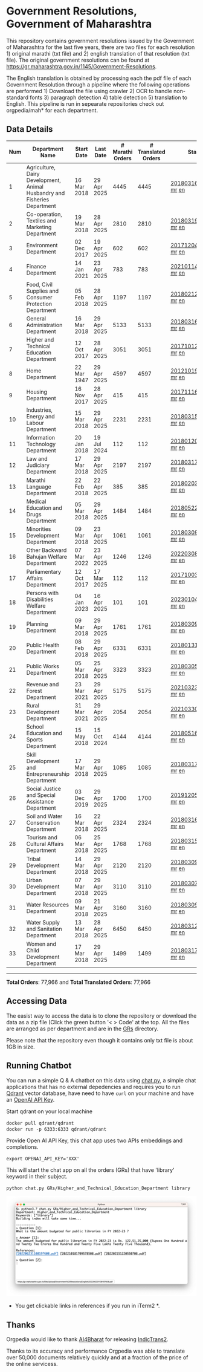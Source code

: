 # Government Resolutions, Government of Maharashtra

This repository contains government resolutions issued by the Government of Maharashtra for the last five years, there are two files for each resolution 1) original marathi (txt file) and 2) english translation of that resolution (txt file). The original government resolutions can be found at https://gr.maharashtra.gov.in/1145/Government-Resolutions.

The English translation is obtained by processing each the pdf file of each Government Resolution through a pipeline where the following operations are performed 1) Download the file using crawler 2) OCR to handle non-standard fonts 3) paragraph detection 4) table  detection 5) translation to English. This pipeline is run in sepearate repositories check out orgpedia/mah* for each department.


## Data Details

| Num | Department Name | Start Date | Last Date | # Marathi Orders | # Translated Orders | Starting Order | Last Order |
| --- | --------------- | ---------- | --------- | ---------------- | ------------------- | -------------- | ---------- |
| 1 | Agriculture, Dairy Development, Animal Husbandry and Fisheries Department | 16 Mar 2018 | 29 Apr 2025 | 4445 | 4445 | [201803161624182101.pdf](https://gr.maharashtra.gov.in/Site/Upload/Government%20Resolutions/English/201803161624182101.pdf) [mr](GRs/Agriculture,_Dairy_Development,_Animal_Husbandry_and_Fisheries_Department/201803161624182101.pdf.mr.txt) [en](GRs/Agriculture,_Dairy_Development,_Animal_Husbandry_and_Fisheries_Department/201803161624182101.pdf.en.txt) | [202504291822221401.pdf](https://gr.maharashtra.gov.in/Site/Upload/Government%20Resolutions/English/202504291822221401.pdf) [mr](GRs/Agriculture,_Dairy_Development,_Animal_Husbandry_and_Fisheries_Department/202504291822221401.pdf.mr.txt) [en](GRs/Agriculture,_Dairy_Development,_Animal_Husbandry_and_Fisheries_Department/202504291822221401.pdf.en.txt) |
| 2 | Co-operation, Textiles and Marketing Department | 19 Mar 2018 | 28 Apr 2025 | 2810 | 2810 | [201803191257576702.pdf](https://gr.maharashtra.gov.in/Site/Upload/Government%20Resolutions/English/201803191257576702.pdf) [mr](GRs/Co-operation,_Textiles_and_Marketing_Department/201803191257576702.pdf.mr.txt) [en](GRs/Co-operation,_Textiles_and_Marketing_Department/201803191257576702.pdf.en.txt) | [202504281746263302.pdf](https://gr.maharashtra.gov.in/Site/Upload/Government%20Resolutions/English/202504281746263302.pdf) [mr](GRs/Co-operation,_Textiles_and_Marketing_Department/202504281746263302.pdf.mr.txt) [en](GRs/Co-operation,_Textiles_and_Marketing_Department/202504281746263302.pdf.en.txt) |
| 3 | Environment Department | 02 Dec 2017 | 19 Apr 2025 | 602 | 602 | [201712041147216904.pdf](https://gr.maharashtra.gov.in/Site/Upload/Government%20Resolutions/English/201712041147216904.pdf) [mr](GRs/Environment_Department/201712041147216904.pdf.mr.txt) [en](GRs/Environment_Department/201712041147216904.pdf.en.txt) | [202504191622441904.pdf](https://gr.maharashtra.gov.in/Site/Upload/Government%20Resolutions/English/202504191622441904.pdf) [mr](GRs/Environment_Department/202504191622441904.pdf.mr.txt) [en](GRs/Environment_Department/202504191622441904.pdf.en.txt) |
| 4 | Finance Department | 14 Jan 2021 | 23 Apr 2025 | 783 | 783 | [202101141237329905.pdf](https://gr.maharashtra.gov.in/Site/Upload/Government%20Resolutions/English/202101141237329905.pdf) [mr](GRs/Finance_Department/202101141237329905.pdf.mr.txt) [en](GRs/Finance_Department/202101141237329905.pdf.en.txt) | [202504231650456005.pdf](https://gr.maharashtra.gov.in/Site/Upload/Government%20Resolutions/English/202504231650456005.pdf) [mr](GRs/Finance_Department/202504231650456005.pdf.mr.txt) [en](GRs/Finance_Department/202504231650456005.pdf.en.txt) |
| 5 | Food, Civil Supplies and Consumer Protection Department | 05 Feb 2018 | 28 Apr 2025 | 1197 | 1197 | [201802121244545806.pdf](https://gr.maharashtra.gov.in/Site/Upload/Government%20Resolutions/English/201802121244545806.pdf) [mr](GRs/Food,_Civil_Supplies_and_Consumer_Protection_Department/201802121244545806.pdf.mr.txt) [en](GRs/Food,_Civil_Supplies_and_Consumer_Protection_Department/201802121244545806.pdf.en.txt) | [202504281631309106.pdf](https://gr.maharashtra.gov.in/Site/Upload/Government%20Resolutions/English/202504281631309106.pdf) [mr](GRs/Food,_Civil_Supplies_and_Consumer_Protection_Department/202504281631309106.pdf.mr.txt) [en](GRs/Food,_Civil_Supplies_and_Consumer_Protection_Department/202504281631309106.pdf.en.txt) |
| 6 | General Administration Department | 16 Mar 2018 | 29 Apr 2025 | 5133 | 5133 | [201803161224022707.pdf](https://gr.maharashtra.gov.in/Site/Upload/Government%20Resolutions/English/201803161224022707.pdf) [mr](GRs/General_Administration_Department/201803161224022707.pdf.mr.txt) [en](GRs/General_Administration_Department/201803161224022707.pdf.en.txt) | [202504291814481907.pdf](https://gr.maharashtra.gov.in/Site/Upload/Government%20Resolutions/English/202504291814481907.pdf) [mr](GRs/General_Administration_Department/202504291814481907.pdf.mr.txt) [en](GRs/General_Administration_Department/202504291814481907.pdf.en.txt) |
| 7 | Higher and Technical Education Department | 12 Oct 2017 | 28 Apr 2025 | 3051 | 3051 | [201710121514029708.pdf](https://gr.maharashtra.gov.in/Site/Upload/Government%20Resolutions/English/201710121514029708.pdf) [mr](GRs/Higher_and_Technical_Education_Department/201710121514029708.pdf.mr.txt) [en](GRs/Higher_and_Technical_Education_Department/201710121514029708.pdf.en.txt) | [202504281257418408.pdf](https://gr.maharashtra.gov.in/Site/Upload/Government%20Resolutions/English/202504281257418408.pdf) [mr](GRs/Higher_and_Technical_Education_Department/202504281257418408.pdf.mr.txt) [en](GRs/Higher_and_Technical_Education_Department/202504281257418408.pdf.en.txt) |
| 8 | Home Department | 22 Mar 1947 | 29 Apr 2025 | 4597 | 4597 | [201210191648552129.pdf](https://gr.maharashtra.gov.in/Site/Upload/Government%20Resolutions/English/201210191648552129.pdf) [mr](GRs/Home_Department/201210191648552129.pdf.mr.txt) [en](GRs/Home_Department/201210191648552129.pdf.en.txt) | [202504291713056629.pdf](https://gr.maharashtra.gov.in/Site/Upload/Government%20Resolutions/English/202504291713056629.pdf) [mr](GRs/Home_Department/202504291713056629.pdf.mr.txt) [en](GRs/Home_Department/202504291713056629.pdf.en.txt) |
| 9 | Housing Department | 16 Nov 2017 | 28 Apr 2025 | 415 | 415 | [201711161447076609.pdf](https://gr.maharashtra.gov.in/Site/Upload/Government%20Resolutions/English/201711161447076609.pdf) [mr](GRs/Housing_Department/201711161447076609.pdf.mr.txt) [en](GRs/Housing_Department/201711161447076609.pdf.en.txt) | [202504281633562609.pdf](https://gr.maharashtra.gov.in/Site/Upload/Government%20Resolutions/English/202504281633562609....pdf) [mr](GRs/Housing_Department/202504281633562609.pdf.mr.txt) [en](GRs/Housing_Department/202504281633562609.pdf.en.txt) |
| 10 | Industries, Energy and Labour Department | 15 Mar 2018 | 29 Apr 2025 | 2231 | 2231 | [201803151204055010.pdf](https://gr.maharashtra.gov.in/Site/Upload/Government%20Resolutions/English/201803151204055010.pdf) [mr](GRs/Industries,_Energy_and_Labour_Department/201803151204055010.pdf.mr.txt) [en](GRs/Industries,_Energy_and_Labour_Department/201803151204055010.pdf.en.txt) | [202504291610177210.pdf](https://gr.maharashtra.gov.in/Site/Upload/Government%20Resolutions/English/202504291610177210.pdf) [mr](GRs/Industries,_Energy_and_Labour_Department/202504291610177210.pdf.mr.txt) [en](GRs/Industries,_Energy_and_Labour_Department/202504291610177210.pdf.en.txt) |
| 11 | Information Technology Department | 20 Jan 2018 | 19 Jul 2024 | 112 | 112 | [201801201843024511.pdf](https://gr.maharashtra.gov.in/Site/Upload/Government%20Resolutions/English/201801201843024511.pdf) [mr](GRs/Information_Technology_Department/201801201843024511.pdf.mr.txt) [en](GRs/Information_Technology_Department/201801201843024511.pdf.en.txt) | [202407191742379111.pdf](https://gr.maharashtra.gov.in/Site/Upload/Government%20Resolutions/English/202407191742379111.pdf) [mr](GRs/Information_Technology_Department/202407191742379111.pdf.mr.txt) [en](GRs/Information_Technology_Department/202407191742379111.pdf.en.txt) |
| 12 | Law and Judiciary Department | 17 Mar 2018 | 29 Apr 2025 | 2197 | 2197 | [201803171129290212.pdf](https://gr.maharashtra.gov.in/Site/Upload/Government%20Resolutions/English/201803171129290212.pdf) [mr](GRs/Law_and_Judiciary_Department/201803171129290212.pdf.mr.txt) [en](GRs/Law_and_Judiciary_Department/201803171129290212.pdf.en.txt) | [202504291727351912.pdf](https://gr.maharashtra.gov.in/Site/Upload/Government%20Resolutions/English/202504291727351912.pdf) [mr](GRs/Law_and_Judiciary_Department/202504291727351912.pdf.mr.txt) [en](GRs/Law_and_Judiciary_Department/202504291727351912.pdf.en.txt) |
| 13 | Marathi Language Department | 22 Feb 2018 | 22 Apr 2025 | 385 | 385 | [201802031549154233.pdf](https://gr.maharashtra.gov.in/Site/Upload/Government%20Resolutions/English/201802031549154233.pdf) [mr](GRs/Marathi_Language_Department/201802031549154233.pdf.mr.txt) [en](GRs/Marathi_Language_Department/201802031549154233.pdf.en.txt) | [202504221153425833.pdf](https://gr.maharashtra.gov.in/Site/Upload/Government%20Resolutions/English/202504221153425833.pdf) [mr](GRs/Marathi_Language_Department/202504221153425833.pdf.mr.txt) [en](GRs/Marathi_Language_Department/202504221153425833.pdf.en.txt) |
| 14 | Medical Education and Drugs Department | 05 Mar 2018 | 29 Apr 2025 | 1484 | 1484 | [201805221424292513.pdf](https://gr.maharashtra.gov.in/Site/Upload/Government%20Resolutions/English/201805221424292513.pdf) [mr](GRs/Medical_Education_and_Drugs_Department/201805221424292513.pdf.mr.txt) [en](GRs/Medical_Education_and_Drugs_Department/201805221424292513.pdf.en.txt) | [202504291458207213.pdf](https://gr.maharashtra.gov.in/Site/Upload/Government%20Resolutions/English/202504291458207213.pdf) [mr](GRs/Medical_Education_and_Drugs_Department/202504291458207213.pdf.mr.txt) [en](GRs/Medical_Education_and_Drugs_Department/202504291458207213.pdf.en.txt) |
| 15 | Minorities Development Department | 09 Mar 2018 | 23 Apr 2025 | 1061 | 1061 | [201803091218355314.pdf](https://gr.maharashtra.gov.in/Site/Upload/Government%20Resolutions/English/201803091218355314.pdf) [mr](GRs/Minorities_Development_Department/201803091218355314.pdf.mr.txt) [en](GRs/Minorities_Development_Department/201803091218355314.pdf.en.txt) | [202504231651309714.pdf](https://gr.maharashtra.gov.in/Site/Upload/Government%20Resolutions/English/202504231651309714.pdf) [mr](GRs/Minorities_Development_Department/202504231651309714.pdf.mr.txt) [en](GRs/Minorities_Development_Department/202504231651309714.pdf.en.txt) |
| 16 | Other Backward Bahujan Welfare Department | 07 Mar 2022 | 23 Apr 2025 | 1246 | 1246 | [202203081752439334.pdf](https://gr.maharashtra.gov.in/Site/Upload/Government%20Resolutions/English/202203081752439334.pdf) [mr](GRs/Other_Backward_Bahujan_Welfare_Department/202203081752439334.pdf.mr.txt) [en](GRs/Other_Backward_Bahujan_Welfare_Department/202203081752439334.pdf.en.txt) | [202504231611346034.pdf](https://gr.maharashtra.gov.in/Site/Upload/Government%20Resolutions/English/202504231611346034.pdf) [mr](GRs/Other_Backward_Bahujan_Welfare_Department/202504231611346034.pdf.mr.txt) [en](GRs/Other_Backward_Bahujan_Welfare_Department/202504231611346034.pdf.en.txt) |
| 17 | Parliamentary Affairs Department | 12 Oct 2017 | 17 Mar 2025 | 112 | 112 | [201710031642378615.pdf](https://gr.maharashtra.gov.in/Site/Upload/Government%20Resolutions/English/201710031642378615.pdf) [mr](GRs/Parliamentary_Affairs_Department/201710031642378615.pdf.mr.txt) [en](GRs/Parliamentary_Affairs_Department/201710031642378615.pdf.en.txt) | [202503171104518215.pdf](https://gr.maharashtra.gov.in/Site/Upload/Government%20Resolutions/English/202503171104518215.pdf) [mr](GRs/Parliamentary_Affairs_Department/202503171104518215.pdf.mr.txt) [en](GRs/Parliamentary_Affairs_Department/202503171104518215.pdf.en.txt) |
| 18 | Persons with Disabilities Welfare Department | 04 Jan 2023 | 16 Apr 2025 | 101 | 101 | [202301041906309635.pdf](https://gr.maharashtra.gov.in/Site/Upload/Government%20Resolutions/English/202301041906309635.pdf) [mr](GRs/Persons_with_Disabilities_Welfare_Department/202301041906309635.pdf.mr.txt) [en](GRs/Persons_with_Disabilities_Welfare_Department/202301041906309635.pdf.en.txt) | [202504161612029335.pdf](https://gr.maharashtra.gov.in/Site/Upload/Government%20Resolutions/English/202504161612029335.pdf) [mr](GRs/Persons_with_Disabilities_Welfare_Department/202504161612029335.pdf.mr.txt) [en](GRs/Persons_with_Disabilities_Welfare_Department/202504161612029335.pdf.en.txt) |
| 19 | Planning Department | 09 Mar 2018 | 29 Apr 2025 | 1761 | 1761 | [201803091441032716.pdf](https://gr.maharashtra.gov.in/Site/Upload/Government%20Resolutions/English/201803091441032716.pdf) [mr](GRs/Planning_Department/201803091441032716.pdf.mr.txt) [en](GRs/Planning_Department/201803091441032716.pdf.en.txt) | [202504291219048616.pdf](https://gr.maharashtra.gov.in/Site/Upload/Government%20Resolutions/English/202504291219048616.pdf) [mr](GRs/Planning_Department/202504291219048616.pdf.mr.txt) [en](GRs/Planning_Department/202504291219048616.pdf.en.txt) |
| 20 | Public Health Department | 08 Feb 2018 | 29 Apr 2025 | 6331 | 6331 | [201801311722275417.pdf](https://gr.maharashtra.gov.in/Site/Upload/Government%20Resolutions/English/201801311722275417.pdf) [mr](GRs/Public_Health_Department/201801311722275417.pdf.mr.txt) [en](GRs/Public_Health_Department/201801311722275417.pdf.en.txt) | [202504291549175617.pdf](https://gr.maharashtra.gov.in/Site/Upload/Government%20Resolutions/English/202504291549175617.pdf) [mr](GRs/Public_Health_Department/202504291549175617.pdf.mr.txt) [en](GRs/Public_Health_Department/202504291549175617.pdf.en.txt) |
| 21 | Public Works Department | 05 Mar 2018 | 25 Apr 2025 | 3323 | 3323 | [201803051515468118.pdf](https://gr.maharashtra.gov.in/Site/Upload/Government%20Resolutions/English/201803051515468118.pdf) [mr](GRs/Public_Works_Department/201803051515468118.pdf.mr.txt) [en](GRs/Public_Works_Department/201803051515468118.pdf.en.txt) | [202504251752387518.pdf](https://gr.maharashtra.gov.in/Site/Upload/Government%20Resolutions/English/202504251752387518.pdf) [mr](GRs/Public_Works_Department/202504251752387518.pdf.mr.txt) [en](GRs/Public_Works_Department/202504251752387518.pdf.en.txt) |
| 22 | Revenue and Forest Department | 23 Mar 2021 | 29 Apr 2025 | 5175 | 5175 | [202103231328393119.pdf](https://gr.maharashtra.gov.in/Site/Upload/Government%20Resolutions/English/202103231328393119.pdf) [mr](GRs/Revenue_and_Forest_Department/202103231328393119.pdf.mr.txt) [en](GRs/Revenue_and_Forest_Department/202103231328393119.pdf.en.txt) | [202504291717498819.pdf](https://gr.maharashtra.gov.in/Site/Upload/Government%20Resolutions/English/202504291717498819.pdf) [mr](GRs/Revenue_and_Forest_Department/202504291717498819.pdf.mr.txt) [en](GRs/Revenue_and_Forest_Department/202504291717498819.pdf.en.txt) |
| 23 | Rural Development Department | 31 Mar 2021 | 29 Apr 2025 | 2054 | 2054 | [202103301021181120.pdf](https://gr.maharashtra.gov.in/Site/Upload/Government%20Resolutions/English/202103301021181120.pdf) [mr](GRs/Rural_Development_Department/202103301021181120.pdf.mr.txt) [en](GRs/Rural_Development_Department/202103301021181120.pdf.en.txt) | [202504291645566920.pdf](https://gr.maharashtra.gov.in/Site/Upload/Government%20Resolutions/English/202504291645566920.pdf) [mr](GRs/Rural_Development_Department/202504291645566920.pdf.mr.txt) [en](GRs/Rural_Development_Department/202504291645566920.pdf.en.txt) |
| 24 | School Education and Sports Department | 15 May 2018 | 15 Oct 2024 | 4144 | 4144 | [201805161114241221.pdf](https://gr.maharashtra.gov.in/Site/Upload/Government%20Resolutions/English/201805161114241221.pdf) [mr](GRs/School_Education_and_Sports_Department/201805161114241221.pdf.mr.txt) [en](GRs/School_Education_and_Sports_Department/201805161114241221.pdf.en.txt) | [202410152127537021.pdf](https://gr.maharashtra.gov.in/Site/Upload/Government%20Resolutions/English/202410152127537021.pdf) [mr](GRs/School_Education_and_Sports_Department/202410152127537021.pdf.mr.txt) [en](GRs/School_Education_and_Sports_Department/202410152127537021.pdf.en.txt) |
| 25 | Skill Development and Entrepreneurship Department | 17 Mar 2018 | 29 Apr 2025 | 1085 | 1085 | [201803171322099003.pdf](https://gr.maharashtra.gov.in/Site/Upload/Government%20Resolutions/English/201803171322099003.pdf) [mr](GRs/Skill_Development_and_Entrepreneurship_Department/201803171322099003.pdf.mr.txt) [en](GRs/Skill_Development_and_Entrepreneurship_Department/201803171322099003.pdf.en.txt) | [202504291737260603.pdf](https://gr.maharashtra.gov.in/Site/Upload/Government%20Resolutions/English/202504291737260603.pdf) [mr](GRs/Skill_Development_and_Entrepreneurship_Department/202504291737260603.pdf.mr.txt) [en](GRs/Skill_Development_and_Entrepreneurship_Department/202504291737260603.pdf.en.txt) |
| 26 | Social Justice and Special Assistance Department | 03 Dec 2019 | 29 Apr 2025 | 1700 | 1700 | [201912051107011622.pdf](https://gr.maharashtra.gov.in/Site/Upload/Government%20Resolutions/English/201912051107011622.pdf) [mr](GRs/Social_Justice_and_Special_Assistance_Department/201912051107011622.pdf.mr.txt) [en](GRs/Social_Justice_and_Special_Assistance_Department/201912051107011622.pdf.en.txt) | [202504291437078722.pdf](https://gr.maharashtra.gov.in/Site/Upload/Government%20Resolutions/English/202504291437078722.pdf) [mr](GRs/Social_Justice_and_Special_Assistance_Department/202504291437078722.pdf.mr.txt) [en](GRs/Social_Justice_and_Special_Assistance_Department/202504291437078722.pdf.en.txt) |
| 27 | Soil and Water Conservation Department | 16 Mar 2018 | 22 Apr 2025 | 2324 | 2324 | [201803161247582426.pdf](https://gr.maharashtra.gov.in/Site/Upload/Government%20Resolutions/English/201803161247582426.pdf) [mr](GRs/Soil_and_Water_Conservation_Department/201803161247582426.pdf.mr.txt) [en](GRs/Soil_and_Water_Conservation_Department/201803161247582426.pdf.en.txt) | [202504221759195226.pdf](https://gr.maharashtra.gov.in/Site/Upload/Government%20Resolutions/English/202504221759195226.pdf) [mr](GRs/Soil_and_Water_Conservation_Department/202504221759195226.pdf.mr.txt) [en](GRs/Soil_and_Water_Conservation_Department/202504221759195226.pdf.en.txt) |
| 28 | Tourism and Cultural Affairs Department | 06 Mar 2018 | 25 Apr 2025 | 1768 | 1768 | [201803151055091823.pdf](https://gr.maharashtra.gov.in/Site/Upload/Government%20Resolutions/English/201803151055091823.pdf) [mr](GRs/Tourism_and_Cultural_Affairs_Department/201803151055091823.pdf.mr.txt) [en](GRs/Tourism_and_Cultural_Affairs_Department/201803151055091823.pdf.en.txt) | [202504251618512123.pdf](https://gr.maharashtra.gov.in/Site/Upload/Government%20Resolutions/English/202504251618512123.pdf) [mr](GRs/Tourism_and_Cultural_Affairs_Department/202504251618512123.pdf.mr.txt) [en](GRs/Tourism_and_Cultural_Affairs_Department/202504251618512123.pdf.en.txt) |
| 29 | Tribal Development Department | 14 Mar 2018 | 29 Apr 2025 | 2120 | 2120 | [201803091105184924.pdf](https://gr.maharashtra.gov.in/Site/Upload/Government%20Resolutions/English/201803091105184924.pdf) [mr](GRs/Tribal_Development_Department/201803091105184924.pdf.mr.txt) [en](GRs/Tribal_Development_Department/201803091105184924.pdf.en.txt) | [202504291209349624.pdf](https://gr.maharashtra.gov.in/Site/Upload/Government%20Resolutions/English/202504291209349624.pdf) [mr](GRs/Tribal_Development_Department/202504291209349624.pdf.mr.txt) [en](GRs/Tribal_Development_Department/202504291209349624.pdf.en.txt) |
| 30 | Urban Development Department | 07 Mar 2018 | 29 Apr 2025 | 3110 | 3110 | [201803071203178325.pdf](https://gr.maharashtra.gov.in/Site/Upload/Government%20Resolutions/English/201803071203178325.pdf) [mr](GRs/Urban_Development_Department/201803071203178325.pdf.mr.txt) [en](GRs/Urban_Development_Department/201803071203178325.pdf.en.txt) | [202504291630372425.pdf](https://gr.maharashtra.gov.in/Site/Upload/Government%20Resolutions/English/202504291630372425.pdf) [mr](GRs/Urban_Development_Department/202504291630372425.pdf.mr.txt) [en](GRs/Urban_Development_Department/202504291630372425.pdf.en.txt) |
| 31 | Water Resources Department | 09 Mar 2018 | 21 Apr 2025 | 3160 | 3160 | [201803091034435527.pdf](https://gr.maharashtra.gov.in/Site/Upload/Government%20Resolutions/English/201803091034435527.pdf) [mr](GRs/Water_Resources_Department/201803091034435527.pdf.mr.txt) [en](GRs/Water_Resources_Department/201803091034435527.pdf.en.txt) | [202504211805594127.pdf](https://gr.maharashtra.gov.in/Site/Upload/Government%20Resolutions/English/202504211805594127.pdf) [mr](GRs/Water_Resources_Department/202504211805594127.pdf.mr.txt) [en](GRs/Water_Resources_Department/202504211805594127.pdf.en.txt) |
| 32 | Water Supply and Sanitation Department | 13 Mar 2018 | 28 Apr 2025 | 6450 | 6450 | [201803121414108428.pdf](https://gr.maharashtra.gov.in/Site/Upload/Government%20Resolutions/English/201803121414108428.pdf) [mr](GRs/Water_Supply_and_Sanitation_Department/201803121414108428.pdf.mr.txt) [en](GRs/Water_Supply_and_Sanitation_Department/201803121414108428.pdf.en.txt) | [202504281742222728.pdf](https://gr.maharashtra.gov.in/Site/Upload/Government%20Resolutions/English/202504281742222728.pdf) [mr](GRs/Water_Supply_and_Sanitation_Department/202504281742222728.pdf.mr.txt) [en](GRs/Water_Supply_and_Sanitation_Department/202504281742222728.pdf.en.txt) |
| 33 | Women and Child Development Department | 17 Mar 2018 | 29 Apr 2025 | 1499 | 1499 | [201803171539444330.pdf](https://gr.maharashtra.gov.in/Site/Upload/Government%20Resolutions/English/201803171539444330.pdf) [mr](GRs/Women_and_Child_Development_Department/201803171539444330.pdf.mr.txt) [en](GRs/Women_and_Child_Development_Department/201803171539444330.pdf.en.txt) | [202504291544100630.pdf](https://gr.maharashtra.gov.in/Site/Upload/Government%20Resolutions/English/202504291544100630.pdf) [mr](GRs/Women_and_Child_Development_Department/202504291544100630.pdf.mr.txt) [en](GRs/Women_and_Child_Development_Department/202504291544100630.pdf.en.txt) |
----------------------------------------------------------------------------------------------------

**Total Orders**: 77,966 and **Total Translated Orders**: 77,966
## Accessing Data

The easist way to access the data is to clone the repository or download the data as a zip file (Click the green button '< > Code' at the top. All the files are arranged as per department and are in the [GRs](GRs) directory.

Please note that the repository even though it contains only txt file is about 1GB in size.

## Running Chatbot

You can run a simple Q & A chatbot on this data using [chat.py](chat.py), a simple chat applications that has no external depedencies and requires you to run [Qdrant](https://qdrant.tech/) vector database, have need to have `curl` on your machine and have an [OpenAI API Key](https://help.openai.com/en/articles/4936850-where-do-i-find-my-secret-api-key).

Start qdrant on your local machine
```shell
docker pull qdrant/qdrant
docker run -p 6333:6333 qdrant/qdrant
```

Provide Open AI API Key, this chat app uses two APIs embeddings and completions.
```shell
export OPENAI_API_KEY='XXX'
```

This will start the chat app on all the orders (GRs) that have 'library' keyword in their subject.

```shell
python chat.py GRs/Higher_and_Technical_Education_Department library
```

![screenshot of running chat.py](screenshot.png)

* You get clickable links in references if you run in iTerm2 *.

## Thanks

Orgpedia would like to thank [AI4Bharat](https://ai4bharat.iitm.ac.in/) for releasing [IndicTrans2](https://github.com/AI4Bharat/IndicTrans2).

Thanks to its accuracy and performance Orgpedia was able to translate over 50,000 documents relatively quickly and at a fraction of the price of the online servicess.

